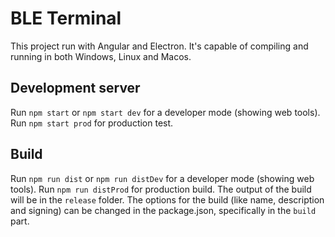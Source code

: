 # BLE Terminal

This project run with Angular and Electron. It's capable of compiling and running in both Windows, Linux and Macos.

## Development server

Run `npm start` or `npm start dev` for a developer mode (showing web tools). Run `npm start prod` for production test.

## Build

Run `npm run dist` or `npm run distDev` for a developer mode (showing web tools). Run `npm run distProd` for production build. The output of the build will be in the `release` folder. The options for the build (like name, description and signing) can be changed in the package.json, specifically in the `build` part.

<!-- ## Running unit tests

Run `ng test` to execute the unit tests via [Karma](https://karma-runner.github.io). -->

<!-- ## Running end-to-end tests

Run `ng e2e` to execute the end-to-end tests via a platform of your choice. To use this command, you need to first add a package that implements end-to-end testing capabilities. -->

<!-- ## Further help

To get more help on the Angular CLI use `ng help` or go check out the [Angular CLI Overview and Command Reference](https://angular.io/cli) page. -->
